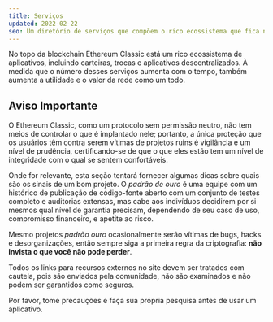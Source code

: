 ```yaml
---
title: Serviços
updated: 2022-02-22
seo: Um diretório de serviços que compõem o rico ecossistema que fica no topo do Ethereum Classic, incluindo carteiras, trocas e aplicativos descentralizados.
---
```


No topo da blockchain Ethereum Classic está um rico ecossistema de aplicativos, incluindo carteiras, trocas e aplicativos descentralizados. À medida que o número desses serviços aumenta com o tempo, também aumenta a utilidade e o valor da rede como um todo.

## Aviso Importante

O Ethereum Classic, como um protocolo sem permissão neutro, não tem meios de controlar o que é implantado nele; portanto, a única proteção que os usuários têm contra serem vítimas de projetos ruins é vigilância e um nível de prudência, certificando-se de que o que eles estão tem um nível de integridade com o qual se sentem confortáveis.

Onde for relevante, esta seção tentará fornecer algumas dicas sobre quais são os sinais de um bom projeto. O _padrão de ouro_ é uma equipe com um histórico de publicação de código-fonte aberto com um conjunto de testes completo e auditorias extensas, mas cabe aos indivíduos decidirem por si mesmos qual nível de garantia precisam, dependendo de seu caso de uso, compromisso financeiro, e apetite ao risco.

Mesmo projetos _padrão ouro_ ocasionalmente serão vítimas de bugs, hacks e desorganizações, então sempre siga a primeira regra da criptografia: **não invista o que você não pode perder**.

Todos os links para recursos externos no site devem ser tratados com cautela, pois são enviados pela comunidade, não são examinados e não podem ser garantidos como seguros.

Por favor, tome precauções e faça sua própria pesquisa antes de usar um aplicativo.
